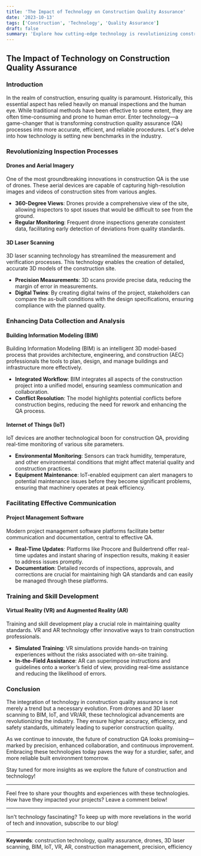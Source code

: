 ```yaml
---
title: 'The Impact of Technology on Construction Quality Assurance'
date: '2023-10-13'
tags: ['Construction', 'Technology', 'Quality Assurance']
draft: false
summary: 'Explore how cutting-edge technology is revolutionizing construction quality assurance, leading to higher standards, increased efficiency, and safer building practices.'
---
```


## The Impact of Technology on Construction Quality Assurance

### Introduction

In the realm of construction, ensuring quality is paramount. Historically, this essential aspect has relied heavily on manual inspections and the human eye. While traditional methods have been effective to some extent, they are often time-consuming and prone to human error. Enter technology—a game-changer that is transforming construction quality assurance (QA) processes into more accurate, efficient, and reliable procedures. Let's delve into how technology is setting new benchmarks in the industry.

### Revolutionizing Inspection Processes

#### **Drones and Aerial Imagery**

One of the most groundbreaking innovations in construction QA is the use of drones. These aerial devices are capable of capturing high-resolution images and videos of construction sites from various angles. 

- **360-Degree Views**: Drones provide a comprehensive view of the site, allowing inspectors to spot issues that would be difficult to see from the ground.
- **Regular Monitoring**: Frequent drone inspections generate consistent data, facilitating early detection of deviations from quality standards.

#### **3D Laser Scanning**

3D laser scanning technology has streamlined the measurement and verification processes. This technology enables the creation of detailed, accurate 3D models of the construction site. 

- **Precision Measurements**: 3D scans provide precise data, reducing the margin of error in measurements.
- **Digital Twins**: By creating digital twins of the project, stakeholders can compare the as-built conditions with the design specifications, ensuring compliance with the planned quality.

### Enhancing Data Collection and Analysis

#### **Building Information Modeling (BIM)**

Building Information Modeling (BIM) is an intelligent 3D model-based process that provides architecture, engineering, and construction (AEC) professionals the tools to plan, design, and manage buildings and infrastructure more effectively.

- **Integrated Workflow**: BIM integrates all aspects of the construction project into a unified model, ensuring seamless communication and collaboration.
- **Conflict Resolution**: The model highlights potential conflicts before construction begins, reducing the need for rework and enhancing the QA process.

#### **Internet of Things (IoT)**

IoT devices are another technological boon for construction QA, providing real-time monitoring of various site parameters.

- **Environmental Monitoring**: Sensors can track humidity, temperature, and other environmental conditions that might affect material quality and construction practices.
- **Equipment Maintenance**: IoT-enabled equipment can alert managers to potential maintenance issues before they become significant problems, ensuring that machinery operates at peak efficiency.

### Facilitating Effective Communication

#### **Project Management Software**

Modern project management software platforms facilitate better communication and documentation, central to effective QA.

- **Real-Time Updates**: Platforms like Procore and Buildertrend offer real-time updates and instant sharing of inspection results, making it easier to address issues promptly.
- **Documentation**: Detailed records of inspections, approvals, and corrections are crucial for maintaining high QA standards and can easily be managed through these platforms.

### Training and Skill Development

#### **Virtual Reality (VR) and Augmented Reality (AR)**

Training and skill development play a crucial role in maintaining quality standards. VR and AR technology offer innovative ways to train construction professionals.

- **Simulated Training**: VR simulations provide hands-on training experiences without the risks associated with on-site training.
- **In-the-Field Assistance**: AR can superimpose instructions and guidelines onto a worker’s field of view, providing real-time assistance and reducing the likelihood of errors.

### Conclusion

The integration of technology in construction quality assurance is not merely a trend but a necessary evolution. From drones and 3D laser scanning to BIM, IoT, and VR/AR, these technological advancements are revolutionizing the industry. They ensure higher accuracy, efficiency, and safety standards, ultimately leading to superior construction quality.

As we continue to innovate, the future of construction QA looks promising—marked by precision, enhanced collaboration, and continuous improvement. Embracing these technologies today paves the way for a sturdier, safer, and more reliable built environment tomorrow.

Stay tuned for more insights as we explore the future of construction and technology!

---

Feel free to share your thoughts and experiences with these technologies. How have they impacted your projects? Leave a comment below!

---

Isn't technology fascinating? To keep up with more revelations in the world of tech and innovation, subscribe to our blog!

---

**Keywords**: construction technology, quality assurance, drones, 3D laser scanning, BIM, IoT, VR, AR, construction management, precision, efficiency